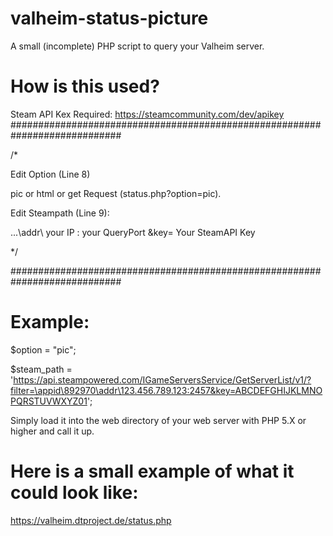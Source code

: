 # valheim-status-picture
A small (incomplete) PHP script to query your Valheim server.

# How is this used?

Steam API Kex Required:
https://steamcommunity.com/dev/apikey
############################################################################

/*

Edit Option (Line 8)

pic or html or get Request (status.php?option=pic).

Edit Steampath (Line 9):

...\addr\ your IP : your QueryPort &key= Your SteamAPI Key
  
*/

############################################################################
# Example:
$option = "pic";
  
$steam_path = 'https://api.steampowered.com/IGameServersService/GetServerList/v1/?filter=\appid\892970\addr\123.456.789.123:2457&key=ABCDEFGHIJKLMNOPQRSTUVWXYZ01';
  
Simply load it into the web directory of your web server with PHP 5.X or higher and call it up.

# Here is a small example of what it could look like:
https://valheim.dtproject.de/status.php
